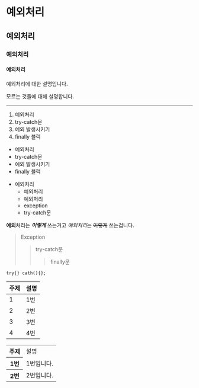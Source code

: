# 예외처리
## 예외처리
### 예외처리
#### 예외처리

예외처리에 대한 설명입니다.

모르는 것들에 대해 설명합니다.

-----------------------

1. 예외처리
2. try-catch문
3. 예외 발생시키기
4. finally 블럭

* 예외처리
* try-catch문
* 예외 발생시키기
* finally 블럭

- 예외처리
    - 예외처리
    - 예외처리
    - exception
    - try-catch문

**예외**처리는 ***이렇게*** 쓰는거고 *예외처리*는 ~~이렇게~~ 쓰는겁니다.

> Exception
>> try-catch문
>>> finally문


`try{} cath(){};`

| 주제 | 설명 |
|----|----|
| 1  | 1번 |
| 2  | 2번 |
| 3  | 3번 |
| 4  | 4번 |


<table>
  <tr>
    <th>주제</th>
    <td>설명</td>
  </tr>
  <tr>
    <th>1번</th>
    <td>1번입니다.</td>
  </tr>
  <tr>
    <th>2번</th>
    <td>2번입니다.</td>
  </tr>
</table>